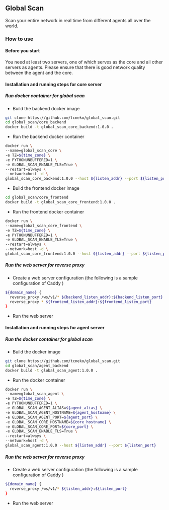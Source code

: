 ## Global Scan

Scan your entire network in real time from different agents all over the world.



### How to use

#### Before you start

You need at least two servers, one of which serves as the core and all other servers as agents. Please ensure that there is good network quality between the agent and the core.



#### Installation and running steps for core server

##### Run docker container for global scan

* Build the backend docker image

```bash
git clone https://github.com/tcneko/global_scan.git
cd global_scan/core_backend
docker build -t global_scan_core_backend:1.0.0 .
```

* Run the backend docker container

```bash
docker run \
--name=global_scan_core \
-e TZ=${time_zone} \
-e PYTHONUNBUFFERED=1 \
-e GLOBAL_SCAN_ENABLE_TLS=True \
--restart=always \
--network=host -d \
global_scan_core_backend:1.0.0 --host ${listen_addr} --port ${listen_port}
```

* Build the frontend docker image

```bash
cd global_scan/core_frontend
docker build -t global_scan_core_frontend:1.0.0 .
```

* Run the frontend docker container

```bash
docker run \
--name=global_scan_core_frontend \
-e TZ=${time_zone} \
-e PYTHONUNBUFFERED=1 \
-e GLOBAL_SCAN_ENABLE_TLS=True \
--restart=always \
--network=host -d \
global_scan_core_frontend:1.0.0 --host ${listen_addr} --port ${listen_port}
```



##### Run the web server for reverse proxy

* Create a web server configuration (the following is a sample configuration of Caddy )

``` bash
${domain_name} {
  reverse_proxy /ws/v1/* ${backend_listen_addr}:${backend_listen_port}
  reverse_proxy * ${frontend_listen_addr}:${frontend_listen_port}
}
```

* Run the web server



#### Installation and running steps for agent server

##### Run the docker container for global scan

* Build the docker image

```bash
git clone https://github.com/tcneko/global_scan.git
cd global_scan/agent_backend
docker build -t global_scan_agent:1.0.0 .
```

* Run the docker container

```bash
docker run \
--name=global_scan_agent \
-e TZ=${time_zone} \
-e PYTHONUNBUFFERED=1 \
-e GLOBAL_SCAN_AGENT_ALIAS=${agent_alias} \
-e GLOBAL_SCAN_AGENT_HOSTNAME=${agent_hostname} \
-e GLOBAL_SCAN_AGENT_PORT=${agent_port} \
-e GLOBAL_SCAN_CORE_HOSTNAME=${core_hostname} \
-e GLOBAL_SCAN_CORE_PORT=${core_port} \
-e GLOBAL_SCAN_ENABLE_TLS=True \
--restart=always \
--network=host -d \
global_scan_agent:1.0.0 --host ${listen_addr} --port ${listen_port}
```



##### Run the web server for reverse proxy

* Create a web server configuration (the following is a sample configuration of Caddy )

``` bash
${domain_name} {
  reverse_proxy /ws/v1/* ${listen_addr}:${listen_port}
}
```

* Run the web server

